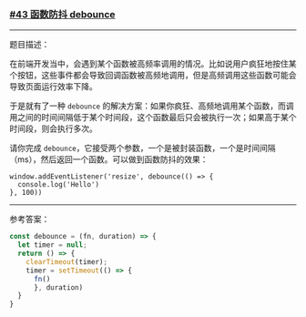 ### [#43 函数防抖 debounce](http://scriptoj.mangojuice.top/problems/43)

----
题目描述：

在前端开发当中，会遇到某个函数被高频率调用的情况。比如说用户疯狂地按住某个按钮，这些事件都会导致回调函数被高频地调用，但是高频调用这些函数可能会导致页面运行效率下降。

于是就有了一种 `debounce` 的解决方案：如果你疯狂、高频地调用某个函数，而调用之间的时间间隔低于某个时间段，这个函数最后只会被执行一次；如果高于某个时间段，则会执行多次。

请你完成 `debounce`，它接受两个参数，一个是被封装函数，一个是时间间隔（ms），然后返回一个函数。可以做到函数防抖的效果：

```
window.addEventListener('resize', debounce(() => {
  console.log('Hello')
}, 100))
```

----
参考答案：

```js
const debounce = (fn, duration) => {
  let timer = null;
  return () => {
    clearTimeout(timer);
    timer = setTimeout(() => {
      fn()
      }, duration)
  }
}
```